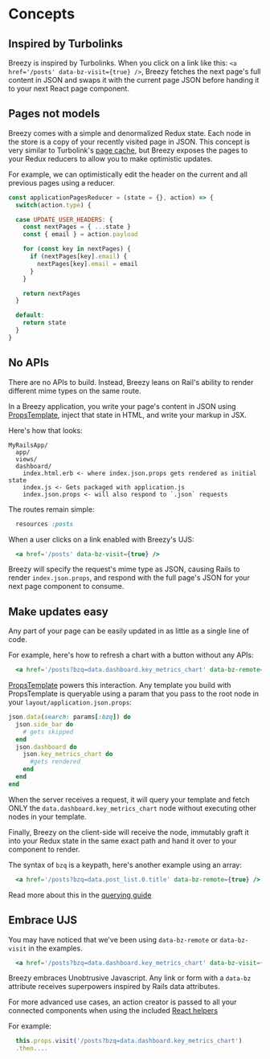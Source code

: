# Concepts

## Inspired by Turbolinks

Breezy is inspired by Turbolinks. When you click on a link like this:
`<a href='/posts' data-bz-visit={true} />`, Breezy fetches the next page's full
content in JSON and swaps it with the current page JSON before handing it
to your next React page component.

## Pages not models

Breezy comes with a simple and denormalized Redux state. Each node in the store
is a copy of your recently visited page in JSON. This concept is very similar
to Turbolink's [page cache][Turbolinks cache], but Breezy exposes the pages to
your Redux reducers to allow you to make optimistic updates.

For example, we can optimistically edit the header on the current and all
previous pages using a reducer.

```javascript
const applicationPagesReducer = (state = {}, action) => {
  switch(action.type) {

  case UPDATE_USER_HEADERS: {
    const nextPages = { ...state }
    const { email } = action.payload

    for (const key in nextPages) {
      if (nextPages[key].email) {
        nextPages[key].email = email
      }
    }

    return nextPages
  }

  default:
    return state
  }
}
```

## No APIs
There are no APIs to build. Instead, Breezy leans on Rail's ability to render
different mime types on the same route.

In a Breezy application, you write your page's content in JSON using
[PropsTemplate], inject that state in HTML, and write your markup in JSX.

Here's how that looks:

```
MyRailsApp/
  app/
  views/
  dashboard/
    index.html.erb <- where index.json.props gets rendered as initial state
    index.js <- Gets packaged with application.js
    index.json.props <- will also respond to `.json` requests
```

The routes remain simple:

```ruby
  resources :posts
```

When a user clicks on a link enabled with Breezy's UJS:

```jsx
  <a href='/posts' data-bz-visit={true} />
```

Breezy will specify the request's mime type as JSON, causing Rails to render
`index.json.props`, and respond with the full page's JSON for your next
page component to consume.

## Make updates easy

Any part of your page can be easily updated in as little as a single line of
code.

For example, here's how to refresh a chart with a button without any APIs:

```jsx
  <a href='/posts?bzq=data.dashboard.key_metrics_chart' data-bz-remote={true} />
```

[PropsTemplate] powers this interaction. Any template you build with
PropsTemplate is queryable using a param that you pass to the root node in your
`layout/application.json.props`:

```ruby
json.data(search: params[:bzq]) do
  json.side_bar do
    # gets skipped
  end
  json.dashboard do
    json.key_metrics_chart do
      #gets rendered
    end
  end
end
```

When the server receives a request, it will query your template and fetch ONLY
the `data.dashboard.key_metrics_chart` node without executing other nodes in
your template.

Finally, Breezy on the client-side will receive the node, immutably graft it
into your Redux state in the same exact path and hand it over to your
component to render.

The syntax of `bzq` is a keypath, here's another example using an array:

```jsx
  <a href='/posts?bzq=data.post_list.0.title' data-bz-remote={true} />
```

Read more about this in the [querying guide]

## Embrace UJS

You may have noticed that we've been using `data-bz-remote` or `data-bz-visit`
in the examples.

```jsx
  <a href='/posts?bzq=data.dashboard.key_metrics_chart' data-bz-visit={true} />
```

Breezy embraces Unobtrusive Javascript. Any link or form with a `data-bz`
attribute receives superpowers inspired by Rails data attributes.

For more advanced use cases, an action creator is passed to all your connected
components when using the included [React helpers]

For example:

```jsx
  this.props.visit('/posts?bzq=data.dashboard.key_metrics_chart')
  .then....
```


[PropsTemplate]: https://github.com/thoughtbot/props_template
[Turbolinks cache]: https://github.com/turbolinks/turbolinks#understanding-caching
[querying guide]: ./traversal-guide.md
[React helpers]: ./react-redux.md
